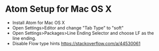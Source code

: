 # Atom Setup for Mac OS X

* Install Atom for Mac OS X
* Open Settings>Editor and change "Tab Type" to "soft"
* Open Settings>Packages>Line Ending Selector and choose LF as the line ending.
* Disable Flow type hints https://stackoverflow.com/a/44530061
